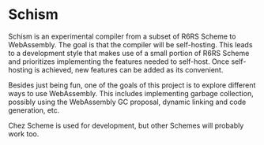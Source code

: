 # Schism

Schism is an experimental compiler from a subset of R6RS Scheme to
WebAssembly. The goal is that the compiler will be self-hosting. This leads to a
development style that makes use of a small portion of R6RS Scheme and
prioritizes implementing the features needed to self-host. Once self-hosting is
achieved, new features can be added as its convenient.

Besides just being fun, one of the goals of this project is to explore different
ways to use WebAssembly. This includes implementing garbage collection, possibly
using the WebAssembly GC proposal, dynamic linking and code generation, etc.

Chez Scheme is used for development, but other Schemes will probably work too.
